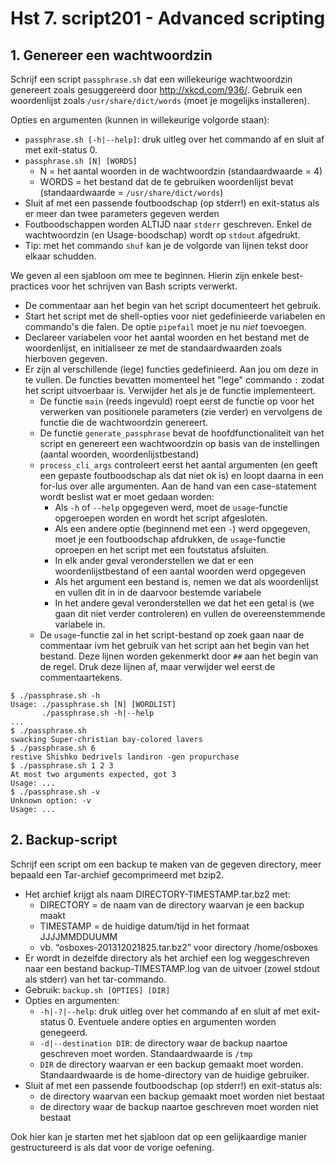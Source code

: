 # Hst 7. script201 - Advanced scripting

## 1. Genereer een wachtwoordzin

Schrijf een script `passphrase.sh` dat een willekeurige wachtwoordzin genereert zoals gesuggereerd door <http://xkcd.com/936/>. Gebruik een woordenlijst zoals `/usr/share/dict/words` (moet je mogelijks installeren).

Opties en argumenten (kunnen in willekeurige volgorde staan):

- `passphrase.sh [-h|--help]`: druk uitleg over het commando af en sluit af met exit-status 0.
- `passphrase.sh [N] [WORDS]`
    - N = het aantal woorden in de wachtwoordzin (standaardwaarde = 4)
    - WORDS = het bestand dat de te gebruiken woordenlijst bevat (standaardwaarde = `/usr/share/dict/words`)
- Sluit af met een passende foutboodschap (op stderr!) en exit-status als er meer dan twee parameters gegeven werden
- Foutboodschappen worden ALTIJD naar `stderr` geschreven. Enkel de wachtwoordzin (en Usage-boodschap) wordt op `stdout` afgedrukt.
- Tip: met het commando `shuf` kan je de volgorde van lijnen tekst door elkaar schudden.

We geven al een sjabloon om mee te beginnen. Hierin zijn enkele best-practices voor het schrijven van Bash scripts verwerkt.

- De commentaar aan het begin van het script documenteert het gebruik.
- Start het script met de shell-opties voor niet gedefinieerde variabelen en commando's die falen. De optie `pipefail` moet je nu *niet* toevoegen.
- Declareer variabelen voor het aantal woorden en het bestand met de woordenlijst, en initialiseer ze met de standaardwaarden zoals hierboven gegeven.
- Er zijn al verschillende (lege) functies gedefinieerd. Aan jou om deze in te vullen. De functies bevatten momenteel het "lege" commando `:` zodat het script uitvoerbaar is. Verwijder het als je de functie implementeert.
    - De functie `main` (reeds ingevuld) roept eerst de functie op voor het verwerken van positionele parameters (zie verder) en vervolgens de functie die de wachtwoordzin genereert.
    - De functie `generate_passphrase` bevat de hoofdfunctionaliteit van het script en genereert een wachtwoordzin op basis van de instellingen (aantal woorden, woordenlijstbestand)
    - `process_cli_args` controleert eerst het aantal argumenten (en geeft een gepaste foutboodschap als dat niet ok is) en loopt daarna in een for-lus over alle argumenten. Aan de hand van een case-statement wordt beslist wat er moet gedaan worden:
        - Als `-h` of `--help` opgegeven werd, moet de `usage`-functie opgeroepen worden en wordt het script afgesloten.
        - Als een andere optie (beginnend met een `-`) werd opgegeven, moet je een foutboodschap afdrukken, de `usage`-functie oproepen en het script met een foutstatus afsluiten.
        - In elk ander geval veronderstellen we dat er een woordenlijstbestand of een aantal woorden werd opgegeven
        - Als het argument een bestand is, nemen we dat als woordenlijst en vullen dit in in de daarvoor bestemde variabele
        - In het andere geval veronderstellen we dat het een getal is (we gaan dit niet verder controleren) en vullen de overeenstemmende variabele in.
    - De `usage`-functie zal in het script-bestand op zoek gaan naar de commentaar ivm het gebruik van het script aan het begin van het bestand. Deze lijnen worden gekenmerkt door `##` aan het begin van de regel. Druk deze lijnen af, maar verwijder wel eerst de commentaartekens.

```console
$ ./passphrase.sh -h
Usage: ./passphrase.sh [N] [WORDLIST]
       ./passphrase.sh -h|--help
...
$ ./passphrase.sh 
swacking Super-christian bay-colored lavers 
$ ./passphrase.sh 6
restive Shishko bedrivels landiron -gen propurchase
$ ./passphrase.sh 1 2 3
At most two arguments expected, got 3
Usage: ...
$ ./passphrase.sh -v
Unknown option: -v
Usage: ...

```

## 2. Backup-script

Schrijf een script om een backup te maken van de gegeven directory, meer bepaald een Tar-archief gecomprimeerd met bzip2.

- Het archief krijgt als naam DIRECTORY-TIMESTAMP.tar.bz2 met:
    - DIRECTORY = de naam van de directory waarvan je een backup maakt
    - TIMESTAMP = de huidige datum/tijd in het formaat JJJJMMDDUUMM
    - vb. “osboxes-201312021825.tar.bz2” voor directory /home/osboxes
- Er wordt in dezelfde directory als het archief een log weggeschreven naar een bestand backup-TIMESTAMP.log van de uitvoer (zowel stdout als stderr) van het tar-commando.
- Gebruik: `backup.sh [OPTIES] [DIR]`
- Opties en argumenten:
    - `-h|-?|--help`: druk uitleg over het commando af en sluit af met exit-status 0. Eventuele andere opties en argumenten worden genegeerd.
    - `-d|--destination DIR`: de directory waar de backup naartoe geschreven moet worden. Standaardwaarde is `/tmp`
    - `DIR` de directory waarvan er een backup gemaakt moet worden. Standaardwaarde is de home-directory van de huidige gebruiker.
- Sluit af met een passende foutboodschap (op stderr!) en exit-status als:
    - de directory waarvan een backup gemaakt moet worden niet bestaat
    - de directory waar de backup naartoe geschreven moet worden niet bestaat

Ook hier kan je starten met het sjabloon dat op een gelijkaardige manier gestructureerd is als dat voor de vorige oefening.

